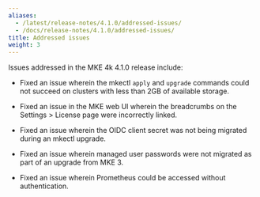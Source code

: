 ```yaml
---
aliases:
  - /latest/release-notes/4.1.0/addressed-issues/
  - /docs/release-notes/4.1.0/addressed-issues/
title: Addressed issues
weight: 3
---
```


Issues addressed in the MKE 4k 4.1.0 release include:

<!--- [BOP-1441] -->

- Fixed an issue wherein the mkectl `apply` and `upgrade`
  commands could not succeed on clusters with less than 2GB of available
  storage.

<!--- [BOP-1613] -->

- Fixed an issue in the MKE web UI wherein the breadcrumbs on the
  Settings > License page were incorrectly linked.

<!--- [BOP-708] -->

- Fixed an issue wherein the OIDC client secret was not being
  migrated during an mkectl upgrade.

<!--- [BOP-947] -->

- Fixed an issue wherein managed user passwords were not migrated as
  part of an upgrade from MKE 3.

<!--- [BOP-1307] -->

- Fixed an issue wherein Prometheus could be accessed without
  authentication.